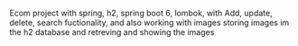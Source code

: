 Ecom project with spring, h2, spring boot 6, lombok, with Add, update, delete, search fuctionality, 
and also working with images storing images im the h2 database and retreving and showing the images
